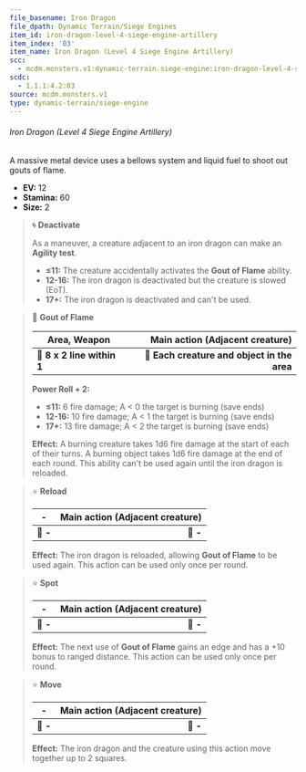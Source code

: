 ```yaml
---
file_basename: Iron Dragon
file_dpath: Dynamic Terrain/Siege Engines
item_id: iron-dragon-level-4-siege-engine-artillery
item_index: '03'
item_name: Iron Dragon (Level 4 Siege Engine Artillery)
scc:
  - mcdm.monsters.v1:dynamic-terrain.siege-engine:iron-dragon-level-4-siege-engine-artillery
scdc:
  - 1.1.1:4.2:03
source: mcdm.monsters.v1
type: dynamic-terrain/siege-engine
---
```


###### Iron Dragon (Level 4 Siege Engine Artillery)

A massive metal device uses a bellows system and liquid fuel to shoot out gouts of flame.

- **EV:** 12
- **Stamina:** 60
- **Size:** 2

<!-- -->
> 🌀 **Deactivate**
>
> As a maneuver, a creature adjacent to an iron dragon can make an **Agility test**.
>
> - **≤11:** The creature accidentally activates the **Gout of Flame** ability.
> - **12-16:** The iron dragon is deactivated but the creature is slowed (EoT).
> - **17+:** The iron dragon is deactivated and can't be used.

<!-- -->
> 🔳 **Gout of Flame**
>
> | **Area, Weapon**           |         **Main action (Adjacent creature)** |
> | -------------------------- | ------------------------------------------: |
> | **📏 8 x 2 line within 1** | **🎯 Each creature and object in the area** |
>
> **Power Roll + 2:**
>
> - **≤11:** 6 fire damage; A < 0 the target is burning (save ends)
> - **12-16:** 10 fire damage; A < 1 the target is burning (save ends)
> - **17+:** 13 fire damage; A < 2 the target is burning (save ends)
>
> **Effect:** A burning creature takes 1d6 fire damage at the start of each of their turns. A burning object takes 1d6 fire damage at the end of each round. This ability can't be used again until the iron dragon is reloaded.

<!-- -->
> ⭐️ **Reload**
>
> | **-**    | **Main action (Adjacent creature)** |
> | -------- | ----------------------------------: |
> | **📏 -** |                            **🎯 -** |
>
> **Effect:** The iron dragon is reloaded, allowing **Gout of Flame** to be used again. This action can be used only once per round.

<!-- -->
> ⭐️ **Spot**
>
> | **-**    | **Main action (Adjacent creature)** |
> | -------- | ----------------------------------: |
> | **📏 -** |                            **🎯 -** |
>
> **Effect:** The next use of **Gout of Flame** gains an edge and has a +10 bonus to ranged distance. This action can be used only once per round.

<!-- -->
> ⭐️ **Move**
>
> | **-**    | **Main action (Adjacent creature)** |
> | -------- | ----------------------------------: |
> | **📏 -** |                            **🎯 -** |
>
> **Effect:** The iron dragon and the creature using this action move together up to 2 squares.
